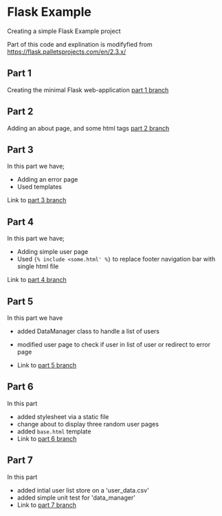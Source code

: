 # Flask Example
Creating a simple Flask Example project

Part of this code and explination is modifyfied from https://flask.palletsprojects.com/en/2.3.x/

## Part 1
Creating the minimal Flask web-application [part 1 branch](https://github.com/stealthness/flask-example/tree/part1-minimal-application)

## Part 2
Adding an about page, and some html tags [part 2 branch](https://github.com/stealthness/flask-example/tree/part2-minimal-application)

## Part 3
In this part we have;
- Adding an error page
- Used templates 

Link to [part 3 branch](https://github.com/stealthness/flask-example/tree/part3-basic-template-application)

## Part 4
In this part we have;
- Adding simple user page
- Used `{% include <some.html' %}` to replace footer navigation bar with single html file

Link to [part 4 branch](https://github.com/stealthness/flask-example/tree/part4-basic-template-application)

## Part 5
In this part we have
- added DataManager class to handle a list of users
- modified user page to check if user in list of user or redirect to error page

- Link to [part 5 branch](https://github.com/stealthness/flask-example/tree/part5-basic-template-application)

## Part 6
In this part 
- added stylesheet via a static file
- change about to display three random user pages
- added `base.html` template
- Link to [part 6 branch](https://github.com/stealthness/flask-example/tree/part6-using-base-template-application)

## Part 7
In this part
- added intial user list store on a 'user_data.csv'
- added simple unit test for 'data_manager'
- Link to [part 7 branch](https://github.com/stealthness/flask-example/tree/part7-adding-csv-application)
